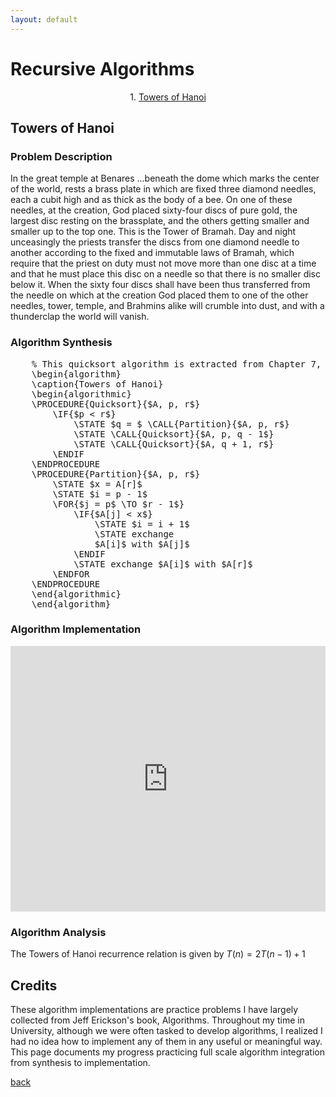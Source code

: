```yaml
---
layout: default
---
```


# Recursive Algorithms

<p align="center">
  1. <a href="#Towers%20of%20Hanoi">Towers of Hanoi</a>
</p>

## Towers of Hanoi

### Problem Description
In the great temple at Benares ...beneath the dome which marks the center of the world, rests a brass plate in which are fixed three diamond needles, each a cubit high and as thick as the body of a bee. On one of these needles, at the creation, God placed sixty-four discs of pure gold, the largest disc resting on the brassplate, and the others getting smaller and smaller up to the top one. This is the Tower of Bramah. Day and night unceasingly the priests transfer the discs from one diamond needle to another according to the fixed and immutable laws of Bramah, which require that the priest on duty must not move more than one disc at a time and that he must place this disc on a needle so that there is no smaller disc below it. When the sixty four discs shall have been thus transferred from the needle on which at the creation God placed them to one of the other needles, tower, temple, and Brahmins alike will crumble into dust, and with a thunderclap the world will vanish.

### Algorithm Synthesis
<pre id="quicksort" class="pseudocode">
    % This quicksort algorithm is extracted from Chapter 7, Introduction to Algorithms (3rd edition)
    \begin{algorithm}
    \caption{Towers of Hanoi}
    \begin{algorithmic}
    \PROCEDURE{Quicksort}{$A, p, r$}
        \IF{$p < r$} 
            \STATE $q = $ \CALL{Partition}{$A, p, r$}
            \STATE \CALL{Quicksort}{$A, p, q - 1$}
            \STATE \CALL{Quicksort}{$A, q + 1, r$}
        \ENDIF
    \ENDPROCEDURE
    \PROCEDURE{Partition}{$A, p, r$}
        \STATE $x = A[r]$
        \STATE $i = p - 1$
        \FOR{$j = p$ \TO $r - 1$}
            \IF{$A[j] < x$}
                \STATE $i = i + 1$
                \STATE exchange
                $A[i]$ with $A[j]$
            \ENDIF
            \STATE exchange $A[i]$ with $A[r]$
        \ENDFOR
    \ENDPROCEDURE
    \end{algorithmic}
    \end{algorithm}
</pre>

### Algorithm Implementation
<iframe src="https://trinket.io/embed/python/623f6a05f8?runOption=run" width="100%" height="425" frameborder="0" marginwidth="0" marginheight="0" allowfullscreen></iframe>

### Algorithm Analysis
The Towers of Hanoi recurrence relation is given by $T(n) = 2T(n-1) + 1$


## Credits
These algorithm implementations are practice problems I have largely collected from Jeff Erickson's book, Algorithms. Throughout my time in University, although we were often tasked to develop algorithms, I realized I had no idea how to implement any of them in any useful or meaningful way. This page documents my progress practicing full scale algorithm integration from synthesis to implementation.

[back](./)

<script>
    pseudocode.renderClass("pseudocode");
</script>
